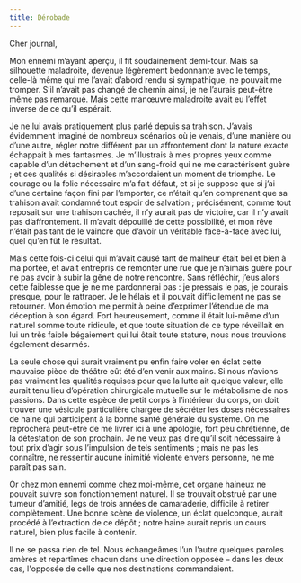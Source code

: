 ```yaml
---
title: Dérobade
---
```

Cher journal,

Mon ennemi m’ayant aperçu, il fit soudainement demi-tour. Mais sa silhouette
maladroite, devenue légèrement bedonnante avec le temps, celle-là même qui me
l’avait d’abord rendu si sympathique, ne pouvait me tromper. S’il n’avait pas
changé de chemin ainsi, je ne l’aurais peut-être même pas remarqué. Mais cette
manœuvre maladroite avait eu l’effet inverse de ce qu’il espérait. 

Je ne lui avais pratiquement plus parlé depuis sa trahison. J’avais évidemment
imaginé de nombreux scénarios où je venais, d’une manière ou d’une autre,
régler notre différent par un affrontement dont la nature exacte échappait à
mes fantasmes. Je m’illustrais à mes propres yeux comme capable d’un
détachement et d’un sang-froid qui ne me caractérisent guère ; et ces qualités
si désirables m’accordaient un moment de triomphe. Le courage ou la folie
nécessaire m’a fait défaut, et si je suppose que si j’ai d’une certaine façon
fini par l’emporter, ce n’était qu’en comprenant que sa trahison avait condamné
tout espoir de salvation ; précisément, comme tout reposait sur une trahison
cachée, il n’y aurait pas de victoire, car il n’y avait pas d’affrontement. Il
m’avait dépouillé de cette possibilité, et mon rêve n’était pas tant de le
vaincre que d’avoir un véritable face-à-face avec lui, quel qu’en fût le
résultat.

Mais cette fois-ci celui qui m’avait causé tant de malheur était bel et bien à
ma portée, et avait entrepris de remonter une rue que je n’aimais guère pour ne
pas avoir à subir la gêne de notre rencontre. Sans réfléchir, j’eus alors cette
faiblesse que je ne me pardonnerai pas : je pressais le pas, je courais
presque, pour le rattraper. Je le hélais et il pouvait difficilement ne pas se
retourner. Mon émotion me permit à peine d’exprimer l’étendue de ma déception à
son égard. Fort heureusement, comme il était lui-même d’un naturel somme toute
ridicule, et que toute situation de ce type réveillait en lui un très faible
bégaiement qui lui ôtait toute stature, nous nous trouvions également désarmés.

La seule chose qui aurait vraiment pu enfin faire voler en éclat cette mauvaise
pièce de théâtre eût été d’en venir aux mains. Si nous n’avions pas vraiment
les qualités requises pour que la lutte ait quelque valeur, elle aurait tenu
lieu d’opération chirurgicale mutuelle sur le métabolisme de nos passions.
Dans cette espèce de petit corps à l’intérieur du corps, on doit trouver une
vésicule particulière chargée de sécréter les doses nécessaires de haine qui
participent à la bonne santé générale du système. On me reprochera peut-être de
me livrer ici à une apologie, fort peu chrétienne, de la détestation de son
prochain. Je ne veux pas dire qu’il soit nécessaire à tout prix d’agir sous
l’impulsion de tels sentiments ; mais ne pas les connaître, ne ressentir aucune
inimitié violente envers personne, ne me paraît pas sain.

Or chez mon ennemi comme chez moi-même, cet organe haineux ne pouvait suivre
son fonctionnement naturel. Il se trouvait obstrué par une tumeur d’amitié,
legs de trois années de camaraderie, difficile à retirer complètement. Une
bonne scène de violence, un éclat quelconque, aurait procédé à l’extraction de
ce dépôt ; notre haine aurait repris un cours naturel, bien plus facile à
contenir. 

Il ne se passa rien de tel. Nous échangeâmes l’un l’autre quelques paroles
amères et repartîmes chacun dans une direction opposée – dans les deux cas,
l'opposée de celle que nos destinations commandaient.
